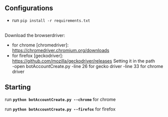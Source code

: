 ## Configurations
  - run `pip install -r requirements.txt`
<br>
Download the browserdriver:

- for chrome [chromedriver]: https://chromedriver.chromium.org/downloads <br>
- for firefox [geckodriver]: https://github.com/mozilla/geckodriver/releases
Setting it in the path<br> 
  -open botAccountCreate.py
    -line 26 for gecko driver
    -line 33 for chrome driver
## Starting 

run <strong>`python botAccountCreate.py --chrome`</strong> for chrome

run <strong>`python botAccountCreate.py --firefox`</strong> for firefox 
